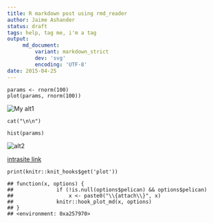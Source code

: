 ```yaml
---
title: R markdown post using rmd_reader
author: Jaime Ashander
status: draft
tags: help, tag me, i'm a tag
output:
     md_document:
         variant: markdown_strict
         dev: 'svg'
         encoding: 'UTF-8'
date: 2015-04-25
---
```


    params <- rnorm(100)
    plot(params, rnorm(100))

![My
alt1]({attach}example-rmd_files/figure-markdown_strict/my-fig-1.svg)

    cat("\n\n")

    hist(params)

![alt2]({attach}example-rmd_files/figure-markdown_strict/my-fig-2.svg)

[intrasite link]({filename}example-yaml.md)

    print(knitr::knit_hooks$get('plot'))

    ## function(x, options) {
    ##              if (!is.null(options$pelican) && options$pelican)
    ##                  x <- paste0("\\{attach\\}", x)
    ##              knitr::hook_plot_md(x, options)
    ## }
    ## <environment: 0xa257970>
